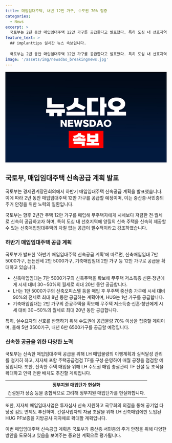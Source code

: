 ```yaml
---
title: 매입임대주택, 내년 12만 가구, 수도권 70% 집중
categories:
  - News
excerpt: >
  국토부는 2년 동안 매입임대주택 12만 가구를 공급한다고 발표했다. 특히 도심 내 선호지역에 양질의 주택을 신속하게 제공할 수 있는 신축매입임대주택의 공급을 강조하며, 관련 기관의 적극적인 노력과 유인책이 필요하다고 강조했다. 신축매입임대는 30∼50%의 월세로 20년 동안 공급되며, 수도권에 공급 물량 70% 이상을 집중할 계획이다. 총괄관리 TF 신설, 단축된 매입약정 체결 기간, 정부지원 매입단가 현실화 등으로 신속한 공급을 위한 정책을 추진한다.
feature_text: >
  ## implanttips 실시간 뉴스 속보입니다.

  국토부는 2년 동안 매입임대주택 12만 가구를 공급한다고 발표했다. 특히 도심 내 선호지역에 양질의 주택을 신속하게 제공할 수 있는 신축매입임대주택의 공급을 강조하며, 관련 기관의 적극적인 노력과 유인책이 필요하다고 강조했다. 신축매입임대는 30∼50%의 월세로 20년 동안 공급되며, 수도권에 공급 물량 70% 이상을 집중할 계획이다. 총괄관리 TF 신설, 단축된 매입약정 체결 기간, 정부지원 매입단가 현실화 등으로 신속한 공급을 위한 정책을 추진한다.
image: '/assets/img/newsdao_breakingnews.jpg'
---
```


<p><img src="/assets/img/newsdao_breakingnews.jpg" alt="implanttips 속보" /></p>

<h2 data-ke-size="size26">국토부, 매입임대주택 신속공급 계획 발표</h2>

<p>국토부는 경제관계장관회의에서 하반기 매입임대주택 신속공급 계획을 발표했습니다. 이에 따라 2년 동안 매입임대주택 12만 가구를 공급할 예정이며, 이는 중산층·서민층의 주거 안정을 위한 노력의 일환입니다.</p>

<p data-ke-size="size16">국토부는 향후 2년간 주택 12만 가구를 매입해 무주택자에게 시세보다 저렴한 전·월세로 신속히 공급하고자 하며, 특히 도심 내 선호지역에 양질의 신축 주택을 신속히 제공할 수 있는 신축매입임대주택의 차질 없는 공급이 필수적이라고 강조하였습니다.</p>

<h3 data-ke-size="size24">하반기 매입임대주택 공급 계획</h3>

<p>국토부가 발표한 '하반기 매입임대주택 신속공급 계획'에 따르면, 신축매입임대 7만 5000가구, 든든전세 2만 5000가구, 기축매입임대 2만 가구 등 12만 가구로 공급을 확대하고 있습니다.</p>

<ul>
  <li>신축매입임대는 7만 5000가구의 신축주택을 확보해 무주택 저소득층·신혼·청년에게 시세 대비 30∼50%의 월세로 최대 20년 동안 공급합니다.</li>
  <li>LH는 1만 5000가구의 신축오피스텔 등을 매입 후 무주택 중산층 가구에 시세 대비 90%의 전세로 최대 8년 동안 공급하는 계획이며, HUG는 1만 가구를 공급합니다.</li>
  <li>기축매입임대는 2만 가구의 준공주택을 확보해 무주택 저소득층·신혼·청년에게 시세 대비 30∼50%의 월세로 최대 20년 동안 공급합니다.</li>
</ul>

<p data-ke-size="size16">특히, 실수요자의 선호를 반영하기 위해 수도권에 공급물량 70% 이상을 집중할 계획이며, 올해 5만 3500가구, 내년 6만 6500가구를 공급할 예정입니다.</p>

<h3 data-ke-size="size24">신속한 공급을 위한 다양한 노력</h3>

<p>국토부는 신속한 매입임대주택 공급을 위해 LH 매입물량의 이행계획과 실적달성 관리를 철저히 하고, 지자체 포함 주택공급점검 TF를 구성·운영하여 매월 공정을 점검할 예정입니다. 또한, 신속한 주택 매입을 위해 LH 수도권 매입 총괄관리 TF 신설 등 조직을 확대하고 인력 전환 배치도 추진할 계획입니다.</p>

<table>
  <tr>
    <td style="text-align: center; height: 17px;"><b>정부지원 매입단가 현실화</b></td>
  </tr>
  <tr>
    <td style="text-align: center; height: 17px;">건설원가 상승 등을 종합적으로 고려해 정부지원 매입단가를 현실화합니다.</td>
  </tr>
</table>

<p data-ke-size="size16">또한, 지자체 매입임대사업은 투자심사 신속 지원하고 국무회의 의결을 통해 공기업 타당성 검토 면제도 추진하며, 건설사업자의 자금 조달을 위해 LH 신축매입에만 도입된 HUG PF보증을 지방공사·지자체로 확대할 계획입니다.</p>

<p>이번 매입임대주택 신속공급 계획은 국토부가 중산층·서민층의 주거 안정을 위해 다양한 방안을 도모하고 있음을 보여주는 중요한 계획으로 평가됩니다.</p>

